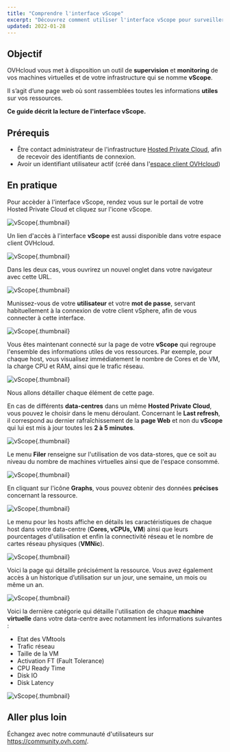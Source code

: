 ```yaml
---
title: "Comprendre l'interface vScope"
excerpt: "Découvrez comment utiliser l'interface vScope pour surveiller votre infrastructure"
updated: 2022-01-28
---
```


## Objectif

OVHcloud vous met à disposition un outil de **supervision** et **monitoring** de vos machines virtuelles et de votre infrastructure qui se nomme **vScope**.

Il s’agit d’une page web où sont rassemblées toutes les informations **utiles** sur vos ressources.

**Ce guide décrit la lecture de l'interface vScope.**

## Prérequis

- Être contact administrateur de l'infrastructure [Hosted Private Cloud](https://www.ovhcloud.com/fr/enterprise/products/hosted-private-cloud/), afin de recevoir des identifiants de connexion.
- Avoir un identifiant utilisateur actif (créé dans l'[espace client OVHcloud](https://www.ovh.com/auth/?action=gotomanager&from=https://www.ovh.com/fr/&ovhSubsidiary=fr))

## En pratique

Pour accèder à l'interface vScope, rendez vous sur le portail de votre Hosted Private Cloud et cliquez sur l'icone vScope.

![vScope](images/gatewayPCC.png){.thumbnail}

Un lien d'accès à l'interface **vScope** est aussi disponible dans votre espace client OVHcloud.

![vScope](images/managerLink.png){.thumbnail}

Dans les deux cas, vous ouvrirez un nouvel onglet dans votre navigateur avec cette URL.

![vScope](images/vScope12.png){.thumbnail}

Munissez-vous de votre **utilisateur** et votre **mot de passe**, servant habituellement à la connexion de votre client vSphere, afin de vous connecter à cette interface.

![vScope](images/vScope11.png){.thumbnail}

Vous êtes maintenant connecté sur la page de votre **vScope** qui regroupe l'ensemble des informations utiles de vos ressources. Par exemple, pour chaque host, vous visualisez immédiatement le nombre de Cores et de VM, la charge CPU et RAM, ainsi que le trafic réseau.

![vScope](images/vScope.png){.thumbnail}

Nous allons détailler chaque élément de cette page.

En cas de différents **data-centres** dans un même **Hosted Private Cloud**, vous pouvez le choisir dans le menu déroulant. Concernant le **Last refresh**, il correspond au dernier rafraîchissement de la **page Web** et non du **vScope** qui lui est mis à jour toutes les **2 à 5 minutes**.

![vScope](images/vScope1.png){.thumbnail}

Le menu **Filer** renseigne sur l'utilisation de vos data-stores, que ce soit au niveau du nombre de machines virtuelles ainsi que de l'espace consommé.

![vScope](images/vScope2.png){.thumbnail}

En cliquant sur l'icône **Graphs**, vous pouvez obtenir des données **précises** concernant la ressource.

![vScope](images/vScope7.png){.thumbnail}

Le menu pour les hosts affiche en détails les caractéristiques de chaque host dans votre data-centre (**Cores, vCPUs, VM**) ainsi que leurs pourcentages d'utilisation et enfin la connectivité réseau et le nombre de cartes réseau physiques (**VMNic**).

![vScope](images/vScope4.png){.thumbnail}

Voici la page qui détaille précisément la ressource. Vous avez également accès à un historique d’utilisation sur un jour, une semaine, un mois ou même un an.

![vScope](images/vScope8.png){.thumbnail}

Voici la dernière catégorie qui détaille l'utilisation de chaque **machine virtuelle** dans votre data-centre avec notamment les informations suivantes :

- Etat des VMtools
- Trafic réseau
- Taille de la VM
- Activation FT (Fault Tolerance)
- CPU Ready Time
- Disk IO
- Disk Latency

![vScope](images/vScope6.png){.thumbnail}

## Aller plus loin

Échangez avec notre communauté d'utilisateurs sur <https://community.ovh.com/>.
